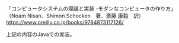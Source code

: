 「コンピュータシステムの理論と実装 -モダンなコンピュータの作り方」（Noam Nisan、Shimon Schocken　著、斎藤 康毅　訳）
https://www.oreilly.co.jp/books/9784873117126/

上記の内容のJavaでの実装。
